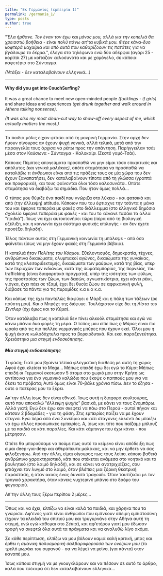 ```yaml
---
title: "Εκ Γερμανίας (εμπειρία 1)"
permalink: /germania_1/
type: posts
author: true
---
```



"*Έλα ήρθανε. Τον έναν τον έχω και μόνος μου, αλλά για την κοπελιά θα χρειαστώ βοήθεια - είναι πολύ πάνω απ'τα κυβικά μου. Φέρε κάνα-δυο κοφτερά μαχαίρια και από αυτά που καθαρίζοουν τις πατάτες για να βγάλουμε το δέρμα.*",
έλεγα στο τηλέφωνο ενώ δύο αδέρφια (αγόρι 25 - κορίτσι 27) με κοίταζαν καλοσυνάτα και με χαμόγελο, σε κάποια καφετέρια στο Σύνταγμα.

*(Ντάξει - δεν καταλαβαίνουν ελληνικά...)*


----
#### Why did you get into CouchSurfing?
It was a great chance to meet new open-minded people *(fucklings - if girls)* and share ideas and experiences *(get drunk together and walk around in Athens talking nonsense)*.

*(It was also my most clean-cut way to show-off every aspect of me, which actually matters the most.)*

----

Τα παιδιά μόλις είχαν φτάσει από τη μακρινή Γερμανία. Στην αρχή δεν ήμουν σίγουρος αν έχουν ψυχή γενικά, αλλά τελικά, μετά από την παραγγελία τους άρχισα να ρέπω προς την απάντηση. Παρήγγειλαν τσάι μέσα στον Καύσωνα - Σύνταγμα - Καλοκαίρι (Ζεστό γαμό-Τσάι).

Κάποιες Πέμπτες απογεύματα προσπαθώ να μην είμαι τόσο επικριτικός και απόλυτος *(και γενικά μαλάκας)*, οπότε σταμάτησα να προσπαθώ να καταλάβω *τι άνθρωποι είναι* από τις πράξεις τους σε μία χώρα που δεν έχουν ξαναπατήσει, δεν καταλαβαίνουν τίποτα από τη γλώσσα (γραπτά και προφορικά), και τους φαίνονται όλοι τόσο καλοσυνάτοι. Οπότε σταμάτησα να διαβάζω τα σημάδια. Που ήταν όμως πολλά...

Ο τύπος μου θύμιζε ένα παιδί που γνώριζα στο λύκειο - και φατσικά και από (την έλλειψη) attitude. Κάποιον που του έφτιαχνε την τσάντα η μάνα του και έφερνε ταπεράκι με φακές στο διάλλειμμα (στο ελληνικό δημόσιο σχολείο έφερνε ταπεράκι με φακές - και του το κάνανε τασάκι τα άλλα "παιδιά"). Ίσως να έχει αυτοκτονήσει τώρα (πέρα από τη βιολογική εξέλιξη, και η κοινωνία έχει σύστημα φυσικής επιλογής - αν δεν έχετε προσέξει δηλαδή).

Τέλος πάντων αυτός στη Γερμανική κοινωνία τη μπάλεψε - από όσο φαίνεται (ίσως να μην έχουν φακές στη Γερμανία βέβαια).

Η κοπελιά ήταν *Πολίτης του Κόσμου*. Εθελοντισμός, δημοκρατία, τέχνες, ανθρώπινα δικαιώματα, ολυμπιακοί αγώνες, δικαιώματα της γυναίκας, κατά της κλειτοριδεκτομής, δικαιώματα των μαύρων, κατά της βίας, υπερ των περιοχών των ινδιάνων, κατά της σωματεμπορίας, της πορνείας, του trafficking (είναι διαφορετικά πράγματα), υπέρ της ισότητας των φύλων, της προστασίας των ζώων, των δασών, αγνωστικίστρια, έχει κάνει ρέικι, γιόγκα, έχει πάει σε τζαμί, έχει δει θυσία ζώου σε αφρικανική φυλή, διάβασε τα πάντα για τις πυραμίδες κ.α κ.α κ.α.

Και κάπως της έχει παντελώς διαφύγει ο Μάρξ και η πάλη των τάξεων (ρε πούστη μου). Και ο Μπρέχτ της διέφυγε. Τουλάχιστον είχε δει τη *Λίστα του Σίντλερ* (όχι όμως και *το Κύμα*).


Όταν κατάλαβα πως η κοπελιά δεν πίνει αλκοόλ σταμάτησα και εγώ να κάνω μπάνιο δυο φορές τη μέρα. Ο τύπος μου είπε πως *η Μάμος* είναι πιο ωραία από τις πιο πολλές γερμανικές μπύρες που έχουν εκεί. Όλοι μου η ψυχή έκανε κωλοδάχτυλα προς τα βορειοδυτικά. Και εκεί παραξενεύτηκα. Χρειάστηκα *μια στιγμή ενδοσκόπησης*.

##### Μία στιγμή ενδοσκόπησης

Τι φάση; Γιατί μου βγαίνει τέτοια φλεγματική διάθεση με αυτή τη χώρα; Αφού έχει κλείσει το Mega... Μήπως επειδή έχω δει εγώ το *Κύμα*; Μήπως επειδή οι Γερμανοί σκοτωσαν 5 άτομα στο χωριό μου στην Κρήτη ως αντίποινα για ένα γεμανικό καλώδιο που έκοψε ο παππούς μου για να δέσει τα πρόβατα; Αυτό όμως είναι 70-βάλε χρόνια πίσω. Δεν το έζησα - ούτε ο πατέρας μου το ξέρει.

Απ'την άλλη ίσως δεν είναι εθνικό. Ίσως αυτή η διαφορά κουλτούρας, αυτό που αποκαλώ "*έλλειψη ψυχής*" βασικά, με κάνει να τους ζνομπάρω. Αλλά γιατί; Εγώ δεν έχω καν σκεφτεί να πάω στο Περού - αυτοί πήγαν και κάτσαν 2 βδομάδες - για τη φάση. Στις εμπειρίες παίζει να με έχουν στεγνά. Εγώ πέρα από ένα Συνέδριο και κάτι σταγόνες ελεσντι δε μπαίζει να έχω άλλες προσωπικές εμπειρίες. Α, ίσως και τότε που παίζαμε μπλουζ με τα παιδιά σε κάτι παραλίες. Και κάτι κάμπινγκ που έχω κάνει - που μέτρησαν.

Οπότε θα μπορούσαμε να πούμε πως αυτό το κείμενο είναι απόδειξη πως είμαι deep-για-deep και αθεράπευτα μαλάκας, και να μην έρθετε να σας φιλοξενήσω. Από την άλλη, είμαι σίγουρος πως τους λείπει κάποιο βαθειά ανθρώπινο χαρακτηριστικό, κάτι που στέκεται ανάμεσα στο νοητικό και το βουλητικό (στο λαιμό δηλαδή), και σε κάνει να ανατριχιάζεις, σου φτιάχνει τον λυγμό στο λαιμό, όταν βλέπεις μια ζόρικη θεατρική παράσταση, ή όταν ακούς ένας δυνατό τραγούδι. Όταν ταυτίζεσαι με τον τραγικό χαρακτήρα, όταν κάνεις νυχτερινό μπάνιο στο δρόμο του φεγγαριού.

Απ'την άλλη τους ξέρω περίπου 2 μέρες...

----

Όπως και να έχει, ελπίζω να είναι καλά τα παιδιά, και χάρηκα που τα γνώρισα. Αφ'ενός γιατί είναι άνθρωποι που εμπνέουν άπειρη εμπιστοσύνη (έχουν τα κλειδιά του σπιτιού μου και τρυγυρνάνε στην Αθήνα αυτή τη στιγμή, ενώ εγώ κάθομαι στο *Σέπια*), και αφ'ετέρου γιατί μου έδωσαν τροφή να σκεφτώ όλα αυτά τα πράγματα και να αναλυθώ λίγο ακόμα.

Σε κάθε περίπτωση, ελπίζω να μου βάλουν καμιά καλή κριτική, μπας και έρθει η *αμάνικη πολυαμορική σαλβαροφορούσα των ονείρων μου* (το τρελό μωράκι του ουρανού - σα να λέμε) να μείνει (για πάντα) στον καναπέ μου.

Ίσως κάποια στιγμή να με γκουγκλάρουν και να πέσουν σε αυτό το άρθρο, καλά που τσέκαρα ότι δεν καταλαβαίνουν ελληνικά...




